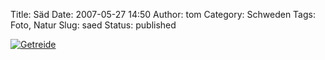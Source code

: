 Title: Säd
Date: 2007-05-27 14:50
Author: tom
Category: Schweden
Tags: Foto, Natur
Slug: saed
Status: published

[![Getreide](/pic/veteoskarp_s.jpg "Getreide")](/pic/veteoskarp_l.jpg)

